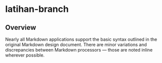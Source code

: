 # latihan-branch
## Overview
Nearly all Markdown applications support the basic syntax outlined in the original Markdown design document. There are minor variations and discrepancies between Markdown processors — those are noted inline wherever possible.